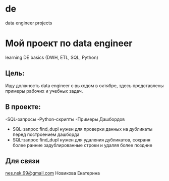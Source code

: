 # de
data engineer projects

#  Мой проект по data engineer
learning DE basics (DWH, ETL, SQL, Python)

##  Цель:
Ищу должность data engineer с выходом в октябре, здесь представлены примеры рабочих и учебных задач.

##  В проекте:
-SQL-запросы
-Python-скрипты
-Примеры Дашбордов

- SQL-запрос find_dupl нужен для проверки данных на дубликаты перед построением дашборда
- SQL-запрос find_dupl нужен для удаления дубликатов, сохраня более ранние задублированные строки и удаляя более поздние

##  Для связи
nes.nsk.99@gmail.com
Новикова Екатерина